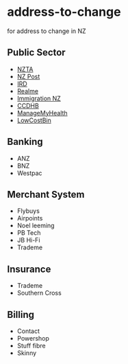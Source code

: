 # address-to-change
for address to change in NZ

## Public Sector
- [NZTA](https://www.nzta.govt.nz/)
- [NZ Post](https://www.nzpost.co.nz/)
- [IRD](https://www.ird.govt.nz/)
- [Realme](https://www.realme.govt.nz/)
- [Immigration NZ](https://www.immigration.govt.nz/)
- [CCDHB](https://www.ccdhb.org.nz/)
- [ManageMyHealth](https://www.managemyhealth.co.nz/m/)
- [LowCostBin](https://www.lowcostbins.co.nz/)

## Banking
- ANZ
- BNZ
- Westpac

## Merchant System
- Flybuys
- Airpoints
- Noel leeming
- PB Tech
- JB Hi-Fi
- Trademe

## Insurance
- Trademe
- Southern Cross

## Billing
- Contact
- Powershop
- Stuff fibre
- Skinny
